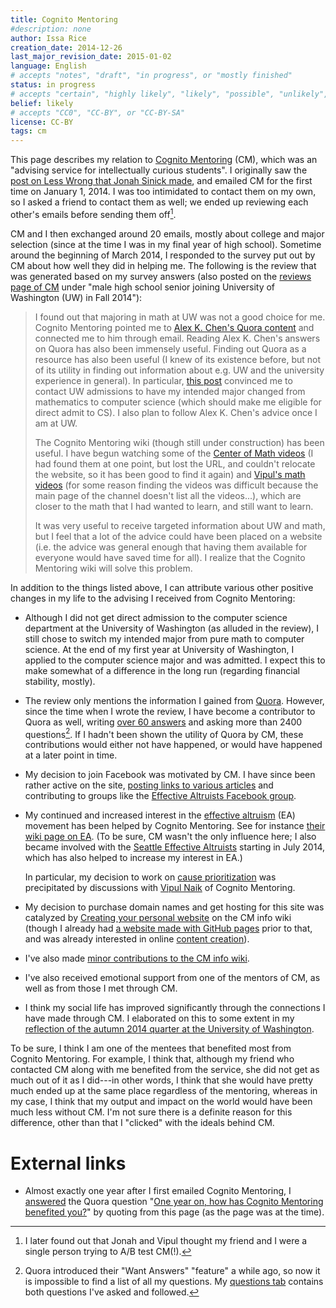 ```yaml
---
title: Cognito Mentoring
#description: none
author: Issa Rice
creation_date: 2014-12-26
last_major_revision_date: 2015-01-02
language: English
# accepts "notes", "draft", "in progress", or "mostly finished"
status: in progress
# accepts "certain", "highly likely", "likely", "possible", "unlikely", "highly unlikely", "remote", "impossible", "log", "emotional", or "fiction"
belief: likely
# accepts "CC0", "CC-BY", or "CC-BY-SA"
license: CC-BY
tags: cm
---
```


This page describes my relation to [Cognito Mentoring](http://cognitomentoring.org/) (CM), which was an "advising service for intellectually curious students".
I originally saw the [post on Less Wrong that Jonah Sinick made](http://lesswrong.com/lw/jee/cognito_mentoring_an_advising_service_for/), and emailed CM for the first time on January 1, 2014.
I was too intimidated to contact them on my own, so I asked a friend to contact them as well; we ended up reviewing each other's emails before sending them off[^ab].

[^ab]: I later found out that Jonah and Vipul thought my friend and I were a single person trying to A/B test CM(!).

CM and I then exchanged around 20 emails, mostly about college and major selection (since at the time I was in my final year of high school).
Sometime around the beginning of March 2014, I responded to the survey put out by CM about how well they did in helping me.
The following is the review that was generated based on my survey answers (also posted on the [reviews page of CM](http://cognitomentoring.org/reviews-by-students/) under "male high school senior joining University of Washington (UW) in Fall 2014"):

> I found out that majoring in math at UW was not a good choice for me.
> Cognito Mentoring pointed me to [Alex K. Chen's Quora content](http://www.quora.com/Alex-K-Chen) and connected me to him
> through email. Reading Alex K. Chen's answers on Quora has also been
> immensely useful. Finding out Quora as a resource has also been useful
> (I knew of its existence before, but not of its utility in finding out
> information about e.g. UW and the university experience in general). In
> particular, [this post](https://www.quora.com/The-College-and-University-Experience/If-you-could-do-undergrad-over-again-what-would-you-major-in/answer/Alex-K-Chen)
> convinced me to contact UW admissions to have my intended major changed
> from mathematics to computer science (which should make me eligible for
> direct admit to CS). I also plan to follow Alex K. Chen's advice once I
> am at UW.
> 
> The Cognito Mentoring wiki (though still under construction) has been
> useful. I have begun watching some of the [Center of Math
> videos](http://centerofmath.org/videos/index.html) (I had found them at
> one point, but lost the URL, and couldn't relocate the website, so it
> has been good to find it again) and [Vipul's math videos](http://www.youtube.com/user/vipulsclassroom) (for some reason
> finding the videos was difficult because the main page of the channel
> doesn't list all the videos...), which are closer to the math that I had
> wanted to learn, and still want to learn.
> 
> It was very useful to receive targeted information about UW and math,
> but I feel that a lot of the advice could have been placed on a website
> (i.e. the advice was general enough that having them available for
> everyone would have saved time for all). I realize that the Cognito
> Mentoring wiki will solve this problem.

In addition to the things listed above, I can attribute various other positive changes in my life to the advising I received from Cognito Mentoring:


- Although I did not get direct admission to the computer science department at the University of Washington (as alluded in the review), I still chose to switch my intended major from pure math to computer science.
At the end of my first year at University of Washington, I applied to the computer science major and was admitted.
I expect this to make somewhat of a difference in the long run (regarding financial stability, mostly).

- The review only mentions the information I gained from [Quora]().
However, since the time when I wrote the review, I have become a contributor to Quora as well, writing [over 60 answers](https://www.quora.com/Issa-Rice/answers) and asking more than 2400 questions[^questions].
If I hadn't been shown the utility of Quora by CM, these contributions would either not have happened, or would have happened at a later point in time.

[^questions]: Quora introduced their "Want Answers" "feature" a while ago, so now it is impossible to find a list of all my questions.
My [questions tab](https://www.quora.com/Issa-Rice/questions) contains both questions I've asked and followed.

- My decision to join Facebook was motivated by CM.
I have since been rather active on the site, [posting links to various articles](https://www.facebook.com/riceissa) and contributing to groups like the [Effective Altruists Facebook group](https://www.facebook.com/groups/effective.altruists/).

- My continued and increased interest in the [effective altruism]() (EA) movement has been helped by Cognito Mentoring.
See for instance [their wiki page on EA](http://info.cognitomentoring.org/wiki/Effective_altruism).
(To be sure, CM wasn't the only influence here; I also became involved with the [Seattle Effective Altruists](https://www.facebook.com/groups/SeattleEffectiveAltruists/) starting in July 2014, which has also helped to increase my interest in EA.)

    In particular, my decision to work on [cause prioritization]() was precipitated by discussions with [Vipul Naik](http://vipulnaik.com/) of Cognito Mentoring.

- My decision to purchase domain names and get hosting for this site was catalyzed by [Creating your personal website](http://info.cognitomentoring.org/wiki/Creating_your_personal_website) on the CM info wiki (though I already had [a website made with GitHub pages](https://riceissa.github.io/) prior to that, and was already interested in online [content creation]()).

- I've also made [minor contributions to the CM info wiki](http://info.cognitomentoring.org/wiki/Special:Contributions/Riceissa).

- I've also received emotional support from one of the mentors of CM, as well as from those I met through CM.

- I think my social life has improved significantly through the connections I have made through CM.
I elaborated on this to some extent in my [reflection of the autumn 2014 quarter at the University of Washington](my-uw-honors-portfolio#portfolio-statement).

To be sure, I think I am one of the mentees that benefited most from Cognito Mentoring.
For example, I think that, although my friend who contacted CM along with me benefited from the service, she did not get as much out of it as I did---in other words, I think that she would have pretty much ended up at the same place regardless of the mentoring, whereas in my case, I think that my output and impact on the world would have been much less without CM.
I'm not sure there is a definite reason for this difference, other than that I "clicked" with the ideals behind CM.

# External links

- Almost exactly one year after I first emailed Cognito Mentoring, I [answered](https://www.quora.com/One-year-on-how-has-Cognito-Mentoring-benefited-you) the Quora question "[One year on, how has Cognito Mentoring benefited you?](https://www.quora.com/One-year-on-how-has-Cognito-Mentoring-benefited-you)" by quoting from this page (as the page was at the time).
